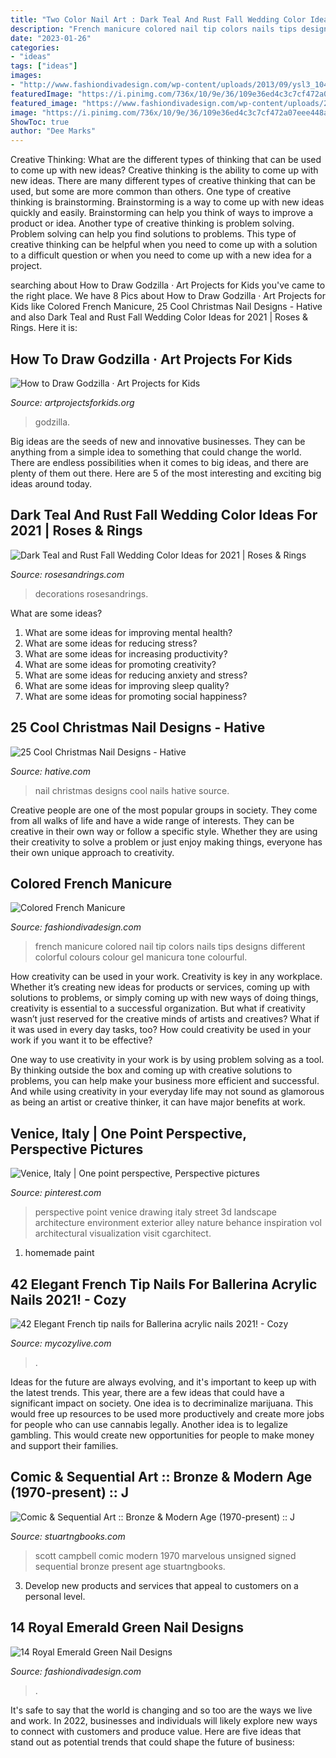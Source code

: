 ```yaml
---
title: "Two Color Nail Art : Dark Teal And Rust Fall Wedding Color Ideas For 2021"
description: "French manicure colored nail tip colors nails tips designs different colorful colours colour gel manicura tone colourful"
date: "2023-01-26"
categories:
- "ideas"
tags: ["ideas"]
images:
- "http://www.fashiondivadesign.com/wp-content/uploads/2013/09/ysl3_104376807.jpg"
featuredImage: "https://i.pinimg.com/736x/10/9e/36/109e36ed4c3c7cf472a07eee448a3738--one-point-perspective-perspective-art.jpg"
featured_image: "https://www.fashiondivadesign.com/wp-content/uploads/2014/09/screen-shot-2013-02-28-at-11-29-16-am.png"
image: "https://i.pinimg.com/736x/10/9e/36/109e36ed4c3c7cf472a07eee448a3738--one-point-perspective-perspective-art.jpg"
ShowToc: true
author: "Dee Marks"
---
```



Creative Thinking: What are the different types of thinking that can be used to come up with new ideas?
Creative thinking is the ability to come up with new ideas. There are many different types of creative thinking that can be used, but some are more common than others. One type of creative thinking is brainstorming. Brainstorming is a way to come up with new ideas quickly and easily. Brainstorming can help you think of ways to improve a product or idea. Another type of creative thinking is problem solving. Problem solving can help you find solutions to problems. This type of creative thinking can be helpful when you need to come up with a solution to a difficult question or when you need to come up with a new idea for a project.

	

		
searching about How to Draw Godzilla · Art Projects for Kids you've came to the right place. We have 8 Pics about How to Draw Godzilla · Art Projects for Kids like Colored French Manicure, 25 Cool Christmas Nail Designs - Hative and also Dark Teal and Rust Fall Wedding Color Ideas for 2021 | Roses &amp; Rings. Here it is:
		
    
## How To Draw Godzilla · Art Projects For Kids

<img loading=lazy src="https://artprojectsforkids.org/wp-content/uploads/2020/08/God-9.jpg" onerror="this.onerror=null;this.src='https://tse1.mm.bing.net/th?id=OIP.VNLc6HX-2IfbpaS-0uZBpQAAAA&amp;pid=15.1';" alt="How to Draw Godzilla · Art Projects for Kids">

_Source: artprojectsforkids.org_

>godzilla. 

	

Big ideas are the seeds of new and innovative businesses. They can be anything from a simple idea to something that could change the world. There are endless possibilities when it comes to big ideas, and there are plenty of them out there. Here are 5 of the most interesting and exciting big ideas around today.

    
## Dark Teal And Rust Fall Wedding Color Ideas For 2021 | Roses &amp; Rings

<img loading=lazy src="http://www.rosesandrings.com/wp-content/uploads/2020/07/Dark-teal-and-burnt-orange-rust-fall-wedding-color-ideas-2021-3-439x1024.jpg" onerror="this.onerror=null;this.src='https://tse2.mm.bing.net/th?id=OIP.oJX4bIAv5n083umrnDL9WAAAAA&amp;pid=15.1';" alt="Dark Teal and Rust Fall Wedding Color Ideas for 2021 | Roses &amp; Rings">

_Source: rosesandrings.com_

>decorations rosesandrings. 

	

What are some ideas?
1. What are some ideas for improving mental health? 
2. What are some ideas for reducing stress? 
3. What are some ideas for increasing productivity? 
4. What are some ideas for promoting creativity?
5. What are some ideas for reducing anxiety and stress? 
6. What are some ideas for improving sleep quality?
7. What are some ideas for promoting social happiness?

    
## 25 Cool Christmas Nail Designs - Hative

<img loading=lazy src="https://hative.com/wp-content/uploads/2014/11/christmas-nail-designs/12-cool-christmas-nail-designs.jpg" onerror="this.onerror=null;this.src='https://tse1.mm.bing.net/th?id=OIP.FlkmJgtuyEPWM4P9xG6RhAHaEs&amp;pid=15.1';" alt="25 Cool Christmas Nail Designs - Hative">

_Source: hative.com_

>nail christmas designs cool nails hative source. 

	

Creative people are one of the most popular groups in society. They come from all walks of life and have a wide range of interests. They can be creative in their own way or follow a specific style. Whether they are using their creativity to solve a problem or just enjoy making things, everyone has their own unique approach to creativity.

    
## Colored French Manicure

<img loading=lazy src="http://www.fashiondivadesign.com/wp-content/uploads/2013/09/ysl3_104376807.jpg" onerror="this.onerror=null;this.src='https://tse4.mm.bing.net/th?id=OIP.XAbgKOOjQHUsPWBFNsOhgAHaLH&amp;pid=15.1';" alt="Colored French Manicure">

_Source: fashiondivadesign.com_

>french manicure colored nail tip colors nails tips designs different colorful colours colour gel manicura tone colourful. 

	

How creativity can be used in your work.
Creativity is key in any workplace. Whether it’s creating new ideas for products or services, coming up with solutions to problems, or simply coming up with new ways of doing things, creativity is essential to a successful organization.
But what if creativity wasn’t just reserved for the creative minds of artists and creatives? What if it was used in every day tasks, too? How could creativity be used in your work if you want it to be effective?

One way to use creativity in your work is by using problem solving as a tool. By thinking outside the box and coming up with creative solutions to problems, you can help make your business more efficient and successful. And while using creativity in your everyday life may not sound as glamorous as being an artist or creative thinker, it can have major benefits at work.

    
## Venice, Italy | One Point Perspective, Perspective Pictures

<img loading=lazy src="https://i.pinimg.com/736x/10/9e/36/109e36ed4c3c7cf472a07eee448a3738--one-point-perspective-perspective-art.jpg" onerror="this.onerror=null;this.src='https://tse3.mm.bing.net/th?id=OIP.NERfTxNLXYXoq8JTW9rQDAHaKx&amp;pid=15.1';" alt="Venice, Italy | One point perspective, Perspective pictures">

_Source: pinterest.com_

>perspective point venice drawing italy street 3d landscape architecture environment exterior alley nature behance inspiration vol architectural visualization visit cgarchitect. 

	

1. homemade paint

    
## 42 Elegant French Tip Nails For Ballerina Acrylic Nails 2021! - Cozy

<img loading=lazy src="https://mycozylive.com/wp-content/uploads/2021/03/39.png" onerror="this.onerror=null;this.src='https://tse2.mm.bing.net/th?id=OIP.LjeVZim8wBzmBVNgq-Li-QHaKY&amp;pid=15.1';" alt="42 Elegant French tip nails for Ballerina acrylic nails 2021! - Cozy">

_Source: mycozylive.com_

>. 

	

Ideas for the future are always evolving, and it's important to keep up with the latest trends. This year, there are a few ideas that could have a significant impact on society. One idea is to decriminalize marijuana. This would free up resources to be used more productively and create more jobs for people who can use cannabis legally. Another idea is to legalize gambling. This would create new opportunities for people to make money and support their families.

    
## Comic &amp; Sequential Art :: Bronze &amp; Modern Age (1970-present) :: J

<img loading=lazy src="https://stuartngbooks.com/images/detailed/44/42339c.jpg" onerror="this.onerror=null;this.src='https://tse4.mm.bing.net/th?id=OIP.FAne48MzvZKROTgVY6zkCAHaK2&amp;pid=15.1';" alt="Comic &amp; Sequential Art :: Bronze &amp; Modern Age (1970-present) :: J">

_Source: stuartngbooks.com_

>scott campbell comic modern 1970 marvelous unsigned signed sequential bronze present age stuartngbooks. 

	

3. Develop new products and services that appeal to customers on a personal level.

    
## 14 Royal Emerald Green Nail Designs

<img loading=lazy src="https://www.fashiondivadesign.com/wp-content/uploads/2014/09/screen-shot-2013-02-28-at-11-29-16-am.png" onerror="this.onerror=null;this.src='https://tse2.mm.bing.net/th?id=OIP.IgKB0TXMvNfPhDDdTVA1ZQHaKS&amp;pid=15.1';" alt="14 Royal Emerald Green Nail Designs">

_Source: fashiondivadesign.com_

>. 

	

It's safe to say that the world is changing and so too are the ways we live and work. In 2022, businesses and individuals will likely explore new ways to connect with customers and produce value. Here are five ideas that stand out as potential trends that could shape the future of business:

